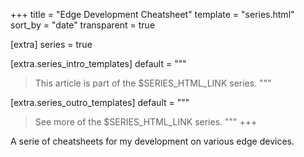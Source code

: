+++
title = "Edge Development Cheatsheet"
template = "series.html"
sort_by = "date"
transparent = true

[extra]
series = true

[extra.series_intro_templates]
default = """
> This article is part of the $SERIES_HTML_LINK series.
"""

[extra.series_outro_templates]
default = """
> See more of the $SERIES_HTML_LINK series.
"""
+++

A serie of cheatsheets for my development on various edge devices.
